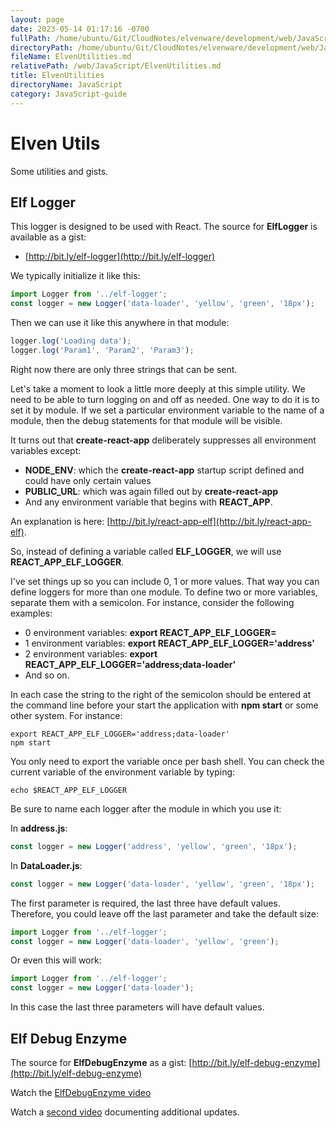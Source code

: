 ```yaml
---
layout: page
date: 2023-05-14 01:17:16 -0700
fullPath: /home/ubuntu/Git/CloudNotes/elvenware/development/web/JavaScript/ElvenUtilities.md
directoryPath: /home/ubuntu/Git/CloudNotes/elvenware/development/web/JavaScript
fileName: ElvenUtilities.md
relativePath: /web/JavaScript/ElvenUtilities.md
title: ElvenUtilities
directoryName: JavaScript
category: JavaScript-guide
---
```


# Elven Utils

Some utilities and gists.

## Elf Logger

This logger is designed to be used with React. The source for **ElfLogger** is available as a gist:

- [http://bit.ly/elf-logger](http://bit.ly/elf-logger)

We typically initialize it like this:

```javascript
import Logger from '../elf-logger';
const logger = new Logger('data-loader', 'yellow', 'green', '18px');
```

Then we can use it like this anywhere in that module:

```javascript
logger.log('Loading data');
logger.log('Param1', 'Param2', 'Param3');
```

Right now there are only three strings that can be sent.

Let's take a moment to look a little more deeply at this simple utility. We need to be able to turn logging on and off as needed. One way to do it is to set it by module. If we set a particular environment variable to the name of a module, then the debug statements for that module will be visible.

It turns out that **create-react-app** deliberately suppresses all environment variables except:

- **NODE_ENV**: which the **create-react-app** startup script defined and could have only certain values
- **PUBLIC_URL**: which was again filled out by **create-react-app**
- And any environment variable that begins with **REACT_APP**.

An explanation is here: [http://bit.ly/react-app-elf](http://bit.ly/react-app-elf).

So, instead of defining a variable called **ELF_LOGGER**, we will use **REACT_APP_ELF_LOGGER**.

I've set things up so you can include 0, 1 or more values. That way you can define loggers for more than one module. To define two or more variables, separate them with a semicolon. For instance, consider the following examples:

- 0 environment variables: **export REACT_APP_ELF_LOGGER=**
- 1 environment variables: **export REACT_APP_ELF_LOGGER='address'**
- 2 environment variables: **export REACT_APP_ELF_LOGGER='address;data-loader'**
- And so on.

In each case the string to the right of the semicolon should be entered at the command line before your start the application with **npm start** or some other system. For instance:

```
export REACT_APP_ELF_LOGGER='address;data-loader'
npm start
```

You only need to export the variable once per bash shell. You can check the current variable of the environment variable by typing:

```
echo $REACT_APP_ELF_LOGGER
```

Be sure to name each logger after the module in which you use it:

In **address.js**:

```javascript
const logger = new Logger('address', 'yellow', 'green', '18px');
```

In **DataLoader.js**:

```javascript
const logger = new Logger('data-loader', 'yellow', 'green', '18px');
```

The first parameter is required, the last three have default values. Therefore, you could leave off the last parameter and take the default size:

```javascript
import Logger from '../elf-logger';
const logger = new Logger('data-loader', 'yellow', 'green');
```

Or even this will work:

```javascript
import Logger from '../elf-logger';
const logger = new Logger('data-loader');
```

In this case the last three parameters will have default values.

## Elf Debug Enzyme

The source for **ElfDebugEnzyme** as a gist: [http://bit.ly/elf-debug-enzyme](http://bit.ly/elf-debug-enzyme)

Watch the [ElfDebugEnzyme video](https://youtu.be/JCfN8OgmKXA)

Watch a [second video](https://youtu.be/Z44pG1w-ZiU) documenting additional updates.
